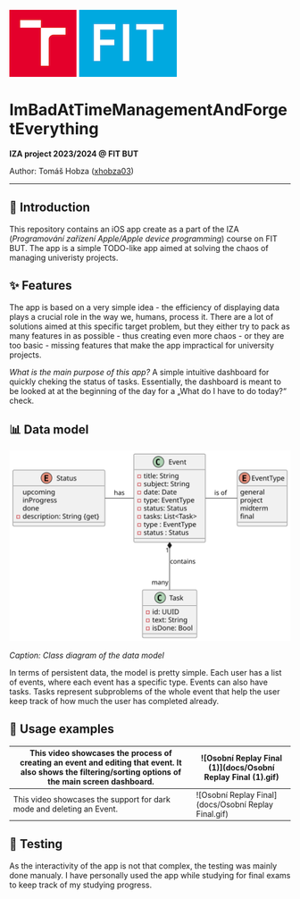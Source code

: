  ![fit logo](docs/fit_logo.png)

# ImBadAtTimeManagementAndForgetEverything

**IZA project 2023/2024 @ FIT BUT**

Author: Tomáš Hobza ([xhobza03](mailto:xhobza03@vutbr.cz))

---

## 👋 Introduction

This repository contains an iOS app create as a part of the IZA (*Programování zařízení Apple/Apple device programming*) course on FIT BUT. The app is a simple TODO-like app aimed at solving the chaos of managing univeristy projects.

## ✨ Features

The app is based on a very simple idea - the efficiency of displaying data plays a crucial role in the way we, humans, process it. There are a lot of solutions aimed at this specific target problem, but they either try to pack as many features in as possible - thus creating even more chaos - or they are too basic - missing features that make the app impractical for university projects.

*What is the main purpose of this app?* A simple intuitive dashboard for quickly cheking the status of tasks. Essentially, the dashboard is meant to be looked at at the beginning of the day for a „What do I have to do today?“ check.

## 📊 Data model

![Class Diagram](./docs/class-diagram.svg)

*Caption: Class diagram of the data model*

In terms of persistent data, the model is pretty simple. Each user has a list of events, where each event has a specific type. Events can also have tasks. Tasks represent subproblems of the whole event that help the user keep track of how much the user has completed already.

## 📝 Usage examples

| This video showcases the process of creating an event and editing that event. It also shows the filtering/sorting options of the main screen dashboard. | ![Osobní Replay Final (1)](docs/Osobní Replay Final (1).gif) |
| ------------------------------------------------------------ | ------------------------------------------------------------ |
| This video showcases the support for dark mode and deleting an Event. | ![Osobní Replay Final](docs/Osobní Replay Final.gif)         |

## 🧪 Testing

As the interactivity of the app is not that complex, the testing was mainly done manualy. I have personally used the app while studying for final exams to keep track of my studying progress.

